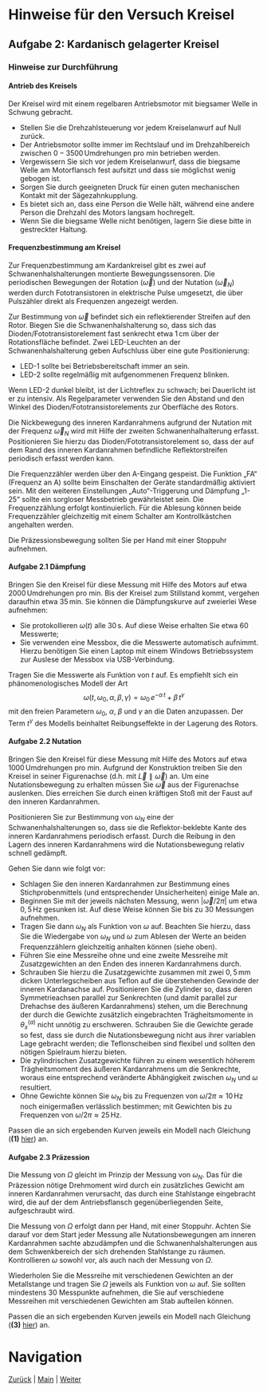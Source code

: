 # Hinweise für den Versuch Kreisel

## Aufgabe 2: Kardanisch gelagerter Kreisel

### Hinweise zur Durchführung

#### Antrieb des Kreisels

Der Kreisel wird mit einem regelbaren Antriebsmotor mit biegsamer Welle in Schwung gebracht. 

- Stellen Sie die Drehzahlsteuerung vor jedem Kreiselanwurf auf Null zurück. 
- Der Antriebsmotor sollte immer im Rechtslauf und im Drehzahlbereich zwischen $0-3500\,\text{Umdrehungen pro min}$ betrieben werden. 
- Vergewissern Sie sich vor jedem Kreiselanwurf, dass die biegsame Welle am Motorflansch fest aufsitzt und dass sie möglichst wenig gebogen
  ist. 
- Sorgen Sie durch geeigneten Druck für einen guten mechanischen Kontakt mit der Sägezahnkupplung.
- Es bietet sich an, dass eine Person die Welle hält, während eine andere Person die Drehzahl des Motors langsam hochregelt. 
- Wenn Sie die biegsame Welle nicht benötigen, lagern Sie diese bitte in gestreckter Haltung.

#### Frequenzbestimmung am Kreisel

Zur Frequenzbestimmung am Kardankreisel gibt es zwei auf Schwanenhalshalterungen montierte Bewegungssensoren. Die periodischen Bewegungen der Rotation ($\vec{\omega}$) und der Nutation ($\vec{\omega}_{N}$) werden durch Fototransistoren in elektrische Pulse umgesetzt, die über Pulszähler direkt als Frequenzen angezeigt werden. 

Zur Bestimmung von $\vec{\omega}$ befindet sich ein reflektierender Streifen auf den Rotor. Biegen Sie die Schwanenhalshalterung so, dass sich das Dioden/Fototransistorelement fast senkrecht etwa $1\,\mathrm{cm}$ über der Rotationsfläche befindet. Zwei LED-Leuchten an der Schwanenhalshalterung geben Aufschluss über eine gute Positionierung:

- LED-1 sollte bei Betriebsbereitschaft immer an sein.
- LED-2 sollte regelmäßig mit aufgenommenen Frequenz blinken. 

Wenn LED-2 dunkel bleibt, ist der Lichtreflex zu schwach; bei Dauerlicht ist er zu intensiv. Als Regelparameter verwenden Sie den Abstand und den Winkel
des Dioden/Fototransistorelements zur Oberfläche des Rotors.

Die Nickbewegung des inneren Kardanrahmens aufgrund der Nutation mit der Frequenz $\vec{\omega}_{N}$ wird mit Hilfe der zweiten Schwanenhalhalterung erfasst. Positionieren Sie hierzu das Dioden/Fototransistorelement so, dass der auf dem Rand des inneren Kardanrahmen befindliche Reflektorstreifen periodisch erfasst werden kann. 

Die Frequenzzähler werden über den A-Eingang gespeist. Die Funktion „FA“ (Frequenz an A) sollte beim Einschalten der Geräte standardmäßig aktiviert sein. Mit den weiteren Einstellungen „Auto“-Triggerung und Dämpfung „1-25“ sollte ein sorgloser Messbetrieb gewährleistet sein. Die Frequenzzählung erfolgt kontinuierlich. Für die Ablesung können beide Frequenzzähler gleichzeitig mit
einem Schalter am Kontrollkästchen angehalten werden.

Die Präzessionsbewegung sollten Sie per Hand mit einer Stoppuhr aufnehmen.

#### Aufgabe 2.1 Dämpfung

Bringen Sie den Kreisel für diese Messung mit Hilfe des Motors auf etwa $2000\,\text{Umdrehungen pro min}$. Bis der Kreisel zum Stillstand kommt, vergehen daraufhin etwa $35\,\mathrm{min}$. Sie können die Dämpfungskurve auf zweierlei Wese aufnehmen: 

- Sie protokollieren $\omega(t)$ alle $30\,\mathrm{s}$. Auf diese Weise erhalten Sie etwa 60 Messwerte;
- Sie verwenden eine Messbox, die die Messwerte automatisch aufnimmt. Hierzu benötigen Sie einen Laptop mit einem Windows Betriebssystem zur Auslese der Messbox via USB-Verbindung.

Tragen Sie die Messwerte als Funktion von $t$ auf. Es empfiehlt sich ein phänomenologisches Modell der Art
$$
\begin{equation*}
\omega(t, \omega_{0}, \alpha, \beta, \gamma) = \omega_{0}\,e^{-\alpha\,t} + \beta\,t^{\gamma}
\end{equation*}
$$
mit den freien Parametern $\omega_{0}$, $\alpha$, $\beta$ und $\gamma$ an die Daten anzupassen. Der Term $t^{\gamma}$ des Modells beinhaltet Reibungseffekte in der Lagerung des Rotors. 

#### Aufgabe 2.2 Nutation

Bringen Sie den Kreisel für diese Messung mit Hilfe des Motors auf etwa $1000\,\text{Umdrehungen pro min}$. Aufgrund der Konstruktion treiben Sie den Kreisel in seiner Figurenachse (d.h. mit $\vec{L}\parallel\vec{\omega}$) an.  Um eine Nutationsbewegung zu erhalten müssen Sie $\vec{\omega}$ aus der Figurenachse auslenken. Dies erreichen Sie durch einen kräftigen Stoß mit der Faust auf den inneren Kardanrahmen. 

Positionieren Sie zur Bestimmung von $\omega_{N}$ eine der Schwanenhalshalterungen so, dass sie die Reflektor-beklebte Kante des inneren Kardanrahmens periodisch erfasst. Durch die Reibung in den Lagern des inneren Kardanrahmens wird die Nutationsbewegung relativ schnell gedämpft. 

Gehen Sie dann wie folgt vor:

- Schlagen Sie den inneren Kardanrahmen zur Bestimmung eines Stichprobenmittels (und entsprechender Unsicherheiten) einige Male an. 
- Beginnen Sie mit der jeweils nächsten Messung, wenn $|\vec{\omega}/2\pi|$ um etwa $0,5\,\mathrm{Hz}$ gesunken ist. Auf diese Weise können Sie bis zu 30 Messungen aufnehmen. 
- Tragen Sie dann $\omega_{N}$ als Funktion von $\omega$ auf. Beachten Sie hierzu, dass Sie die Wiedergabe von $\omega_{N}$ und $\omega$ zum Ablesen der Werte an beiden Frequenzzählern gleichzeitig anhalten können (siehe oben).
- Führen Sie eine Messreihe ohne und eine zweite Messreihe mit Zusatzgewichten an den Enden des inneren Kardanrahmens durch. 
- Schrauben Sie hierzu die Zusatzgewichte zusammen mit zwei $0,5\,\mathrm{mm}$ dicken Unterlegscheiben aus Teflon auf die überstehenden Gewinde der inneren Kardanachse auf. Positionieren Sie die Zylinder so, dass deren Symmetrieachsen parallel zur Senkrechten (und damit parallel zur Drehachse des äußeren Kardanrahmens) stehen, um die Berechnung der durch die Gewichte zusätzlich eingebrachten Trägheitsmomente in $\theta_{x}^{(a)}$ nicht unnötig zu erschweren. Schrauben Sie die Gewichte gerade so fest, dass sie durch die Nutationsbewegung nicht aus ihrer variablen Lage gebracht werden; die Teflonscheiben sind flexibel und sollten den nötigen Spielraum hierzu bieten.
- Die zylindrischen Zusatzgewichte führen zu einem wesentlich höherem Trägheitsmoment des äußeren Kardanrahmens um die Senkrechte, woraus eine entsprechend veränderte Abhängigkeit zwischen $\omega_{N}$ und $\omega$ resultiert. 
- Ohne Gewichte können Sie $\omega_{N}$ bis zu Frequenzen von $\omega/2\pi\approx 10\,\mathrm{Hz}$ noch einigermaßen verlässlich bestimmen; mit Gewichten bis zu Frequenzen von $\omega/2\pi\approx 25\,\mathrm{Hz}$.

Passen die an sich ergebenden Kurven jeweils ein Modell nach Gleichung (**(1)** [hier](https://gitlab.kit.edu/kit/etp-lehre/p1-praktikum/students/-/blob/main/Kreisel/doc/Hinweise-Aufgabe-2-a.md)) an. 

#### Aufgabe 2.3 Präzession

Die Messung von $\Omega$ gleicht im Prinzip der Messung von $\omega_{N}$. Das für die Präzession nötige Drehmoment wird durch ein zusätzliches Gewicht am inneren Kardanrahmen verursacht, das durch eine Stahlstange eingebracht wird, die auf der dem Antriebsflansch gegenüberliegenden Seite, aufgeschraubt wird. 

Die Messung von $\Omega$ erfolgt dann per Hand, mit einer Stoppuhr. Achten Sie darauf vor dem Start jeder Messung alle Nutationsbewegungen am inneren Kardanrahmen sachte abzudämpfen und die Schwanenhalshalterungen aus dem Schwenkbereich der sich drehenden Stahlstange zu räumen. Kontrollieren $\omega$ sowohl vor, als auch nach der Messung von $\Omega$.

Wiederholen Sie die Messreihe mit verschiedenen Gewichten an der Metallstange und tragen Sie $\Omega$ jeweils als Funktion von $\omega$ auf. Sie sollten mindestens 30 Messpunkte aufnehmen, die Sie auf verschiedene Messreihen mit verschiedenen Gewichten am Stab aufteilen können. 

Passen die an sich ergebenden Kurven jeweils ein Modell nach Gleichung (**(3)** [hier](https://gitlab.kit.edu/kit/etp-lehre/p1-praktikum/students/-/blob/main/Kreisel/doc/Hinweise-Aufgabe-2-a.md)) an. 

# Navigation

[Zurück](https://gitlab.kit.edu/kit/etp-lehre/p1-praktikum/students/-/blob/main/Kreisel/doc/Hinweise-Aufgabe-2-a.md) | [Main](https://gitlab.kit.edu/kit/etp-lehre/p1-praktikum/students/-/tree/main/Kreisel) | [Weiter](https://gitlab.kit.edu/kit/etp-lehre/p1-praktikum/students/-/blob/main/Kreisel/doc/Hinweise-Aufgabe-2-c.md)
